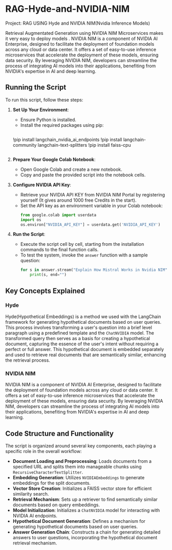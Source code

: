 # RAG-Hyde-and-NVIDIA-NIM
Project: RAG USING Hyde and NVIDIA NIM(Nvidia Inference Models) 

Retrieval Augmentated Generation using NVIDIA NIM Microservices makes it very easy to deploy models .
NVIDIA NIM is a component of NVIDIA AI Enterprise, designed to facilitate the deployment of foundation models across any cloud or data center. It offers a set of easy-to-use inference microservices that accelerate the deployment of these models, ensuring data security. By leveraging NVIDIA NIM, developers can streamline the process of integrating AI models into their applications, benefiting from NVIDIA's expertise in AI and deep learning.

## Running the Script

To run this script, follow these steps:

1. **Set Up Your Environment**:
   - Ensure Python is installed.
   - Install the required packages using pip:
     ```
   !pip install langchain_nvidia_ai_endpoints
   !pip install langchain-community langchain-text-splitters
   !pip install faiss-cpu
     ```

2. **Prepare Your Google Colab Notebook**:
   - Open Google Colab and create a new notebook.
   - Copy and paste the provided script into the notebook cells.

3. **Configure NVIDIA API Key**:
   - Retrieve your NVIDIA API KEY from NVIDIA NIM Portal by registering yourself (It gives around 1000 free Credits in the start).
   - Set the API key as an environment variable in your Colab notebook:
     ```python
     from google.colab import userdata
     import os
     os.environ["NVIDIA_API_KEY"] = userdata.get('NVIDIA_API_KEY')
     ```

4. **Run the Script**:
   - Execute the script cell by cell, starting from the installation commands to the final function calls.
   - To test the system, invoke the `answer` function with a sample question:
     ```python
     for s in answer.stream("Explain How Mistral Works in Nvidia NIM"):
         print(s, end="")
     ```

## Key Concepts Explained

### Hyde

Hyde(Hypothetical Embeddings) is a method we used with the LangChain framework for generating hypothetical documents based on user queries. This process involves transforming a user's question into a brief level paragraph using a predefined template and the `ChatNVIDIA` model. The transformed query then serves as a basis for creating a hypothetical document, capturing the essence of the user's intent without requiring a perfect or full answer. This hypothetical document is embedded separately and used to retrieve real documents that are semantically similar, enhancing the retrieval process.

### NVIDIA NIM

NVIDIA NIM is a component of NVIDIA AI Enterprise, designed to facilitate the deployment of foundation models across any cloud or data center. It offers a set of easy-to-use inference microservices that accelerate the deployment of these models, ensuring data security. By leveraging NVIDIA NIM, developers can streamline the process of integrating AI models into their applications, benefiting from NVIDIA's expertise in AI and deep learning.

## Code Structure and Functionality

The script is organized around several key components, each playing a specific role in the overall workflow:

- **Document Loading and Preprocessing**: Loads documents from a specified URL and splits them into manageable chunks using `RecursiveCharacterTextSplitter`.
- **Embedding Generation**: Utilizes `NVIDIAEmbeddings` to generate embeddings for the split documents.
- **Vector Store Creation**: Initializes a FAISS vector store for efficient similarity search.
- **Retrieval Mechanism**: Sets up a retriever to find semantically similar documents based on query embeddings.
- **Model Initialization**: Initializes a `ChatNVIDIA` model for interacting with NVIDIA AI endpoints.
- **Hypothetical Document Generation**: Defines a mechanism for generating hypothetical documents based on user queries.
- **Answer Generation Chain**: Constructs a chain for generating detailed answers to user questions, incorporating the hypothetical document retrieval mechanism.


